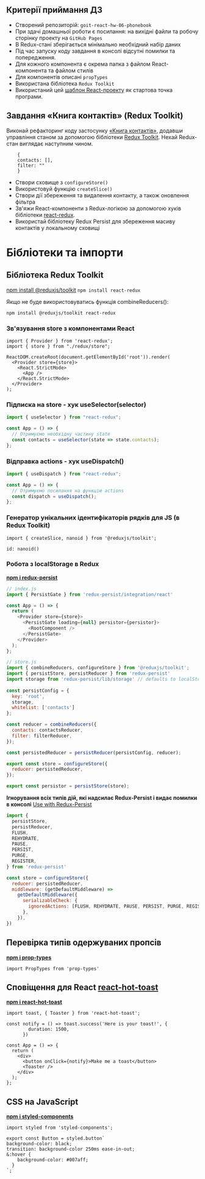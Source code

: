 ## Критерії приймання ДЗ

- Створений репозиторій: `goit-react-hw-06-phonebook`
- При здачі домашньої роботи є посилання: на вихідні файли та робочу сторінку проекту на `GitHub Pages`
- В Redux-стані зберігається мінімально необхідний набір даних
- Під час запуску коду завдання в консолі відсутні помилки та попередження.
- Для кожного компонента є окрема папка з файлом React-компонента та файлом стилів
- Для компонентів описані `propTypes`
- Використана бібліотека `Redux Toolkit`
- Використаний цей
[шаблон React-проекту](https://github.com/goitacademy/react-homework-template#readme)
як стартова точка програми.

## Завдання «Книга контактів» (Redux Toolkit)
Виконай рефакторинг коду застосунку [«Книга контактів»](https://github.com/Tasitaforme/goit-react-hw-04-phonebook), додавши управління станом за допомогою бібліотеки [Redux Toolkit](https://redux-toolkit.js.org/). Нехай Redux-стан виглядає наступним чином.

```
    {
    contacts: [],
    filter: ""
    }
```

- Створи сховище з `configureStore()`
- Використовуй функцію `createSlice()`
- Створи дії збереження та видалення контакту, а також оновлення фільтра
- Зв'яжи React-компоненти з Redux-логікою за допомогою хуків бібліотеки [react-redux](https://react-redux.js.org/).
- Використай бібліотеку Redux Persist для збереження масиву контактів у локальному сховищі

# Бібліотеки та імпорти

## Бібліотека Redux Toolkit
[npm install @reduxjs/toolkit](https://redux-toolkit.js.org/introduction/getting-started)
`npm install react-redux`

Якщо не буде використовуватись функція combineReducers():

`npm install @reduxjs/toolkit react-redux`


### Зв'язування store з компонентами React

```
import { Provider } from 'react-redux';
import { store } from "./redux/store";

ReactDOM.createRoot(document.getElementById('root')).render(
  <Provider store={store}>
    <React.StrictMode>
      <App />
    </React.StrictMode>
  </Provider>
);
```
### Підписка на store - хук useSelector(selector)
```js
import { useSelector } from "react-redux";

const App = () => {
  // Отримуємо необхідну частину state
  const contacts = useSelector(state => state.contacts);
};
```
### Відправка actions - хук useDispatch()

```js
import { useDispatch } from "react-redux";

const App = () => {
  // Отримуємо посилання на функцію actions
  const dispatch = useDispatch();
};
```

### Генератор унікальних ідентифікаторів рядків для JS (в Redux Toolkit)

`import { createSlice, nanoid } from '@reduxjs/toolkit';`

`id: nanoid()`

### Робота з localStorage в Redux
[**npm i redux-persist**](https://www.npmjs.com/package/redux-persist)

```js
// index.js
import { PersistGate } from 'redux-persist/integration/react'

const App = () => {
  return (
    <Provider store={store}>
      <PersistGate loading={null} persistor={persistor}>
        <RootComponent />
      </PersistGate>
    </Provider>
  );
};
```

```js
// store.js
import { combineReducers, configureStore } from '@reduxjs/toolkit';
import { persistStore, persistReducer } from 'redux-persist'
import storage from 'redux-persist/lib/storage' // defaults to localStorage 
 
const persistConfig = {
  key: 'root',
  storage,
  whitelist: ['contacts']
};

const reducer = combineReducers({
  contacts: contactsReducer,
  filter: filterReducer,
});

const persistedReducer = persistReducer(persistConfig, reducer);

export const store = configureStore({
  reducer: persistedReducer,
});

export const persistor = persistStore(store);
```
**Iгнорування всіх типів дій, які надсилає Redux-Persist і видає помилки в консолі**
[Use with Redux-Persist](https://redux-toolkit.js.org/usage/usage-guide#use-with-redux-persist)

```js
import {
  persistStore,
  persistReducer,
  FLUSH,
  REHYDRATE,
  PAUSE,
  PERSIST,
  PURGE,
  REGISTER,
} from 'redux-persist'

const store = configureStore({
  reducer: persistedReducer,
  middleware: (getDefaultMiddleware) =>
    getDefaultMiddleware({
      serializableCheck: {
        ignoredActions: [FLUSH, REHYDRATE, PAUSE, PERSIST, PURGE, REGISTER],
      },
    }),
})
```

## Перевірка типів одержуваних пропсів
[**npm i prop-types**](https://www.npmjs.com/package/prop-types)

`import PropTypes from 'prop-types'`


<!-- ## Генератор унікальних ідентифікаторів рядків для JS
[**npm i nanoid**](https://www.npmjs.com/package/nanoid)

`import { nanoid } from 'nanoid'`

`id: nanoid()` -->

## Cповіщення для React [react-hot-toast](https://react-hot-toast.com/docs)
[**npm i react-hot-toast**](https://www.npmjs.com/package/react-hot-toast)

```
import toast, { Toaster } from 'react-hot-toast';

const notify = () => toast.success('Here is your toast!', {
        duration: 1500,
      })

const App = () => {
  return (
    <div>
      <button onClick={notify}>Make me a toast</button>
      <Toaster />
    </div>
  );
};
```

## CSS на JavaScript
[**npm i styled-components**](https://www.npmjs.com/package/styled-components)

`import styled from 'styled-components';`

```
export const Button = styled.button`
background-color: black;
transition: background-color 250ms ease-in-out;
&:hover {
    background-color: #007aff;
  }
`;
```